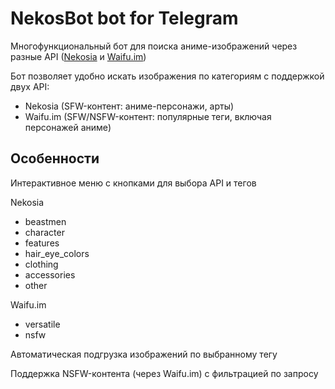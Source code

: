 # NekosBot bot for Telegram

Многофункциональный бот для поиска аниме-изображений через разные API ([Nekosia](https://api.nekosia.cat/") и [Waifu.im](https://api.waifu.im/))

Бот позволяет удобно искать изображения по категориям с поддержкой двух API:
* Nekosia (SFW-контент: аниме-персонажи, арты)
* Waifu.im (SFW/NSFW-контент: популярные теги, включая персонажей аниме)

## Особенности
Интерактивное меню с кнопками для выбора API и тегов

Nekosia
* beastmen
* character
* features
* hair_eye_colors
* clothing
* accessories
* other

Waifu.im
* versatile
* nsfw

Автоматическая подгрузка изображений по выбранному тегу

Поддержка NSFW-контента (через Waifu.im) с фильтрацией по запросу
